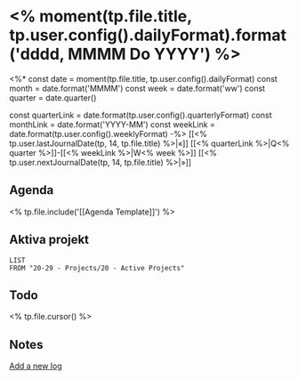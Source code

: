 # <% moment(tp.file.title, tp.user.config().dailyFormat).format('dddd, MMMM Do YYYY') %>
<%*
const date = moment(tp.file.title, tp.user.config().dailyFormat)
const month = date.format('MMMM')
const week = date.format('ww')
const quarter = date.quarter()

const quarterLink = date.format(tp.user.config().quarterlyFormat)
const monthLink = date.format('YYYY-MM')
const weekLink = date.format(tp.user.config().weeklyFormat)
-%>
[[<% tp.user.lastJournalDate(tp, 14, tp.file.title) %>|«]] [[<% quarterLink %>|Q<% quarter %>]]-[[<% weekLink %>|W<% week %>]] [[<% tp.user.nextJournalDate(tp, 14, tp.file.title) %>|»]]

## Agenda 
<% tp.file.include('[[Agenda Template]]') %>

## Aktiva projekt
```dataview
LIST
FROM "20-29 - Projects/20 - Active Projects"
```

## Todo
<% tp.file.cursor() %>

## Notes
[Add a new log](obsidian://log)